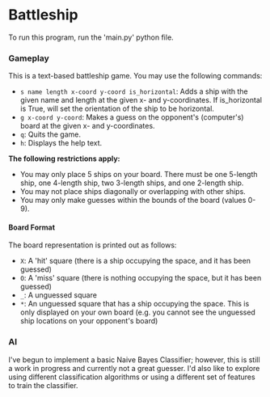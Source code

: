 # Battleship

To run this program, run the 'main.py' python file.

### Gameplay
This is a text-based battleship game. You may use the following commands:
- `s name length x-coord y-coord is_horizontal`: Adds a ship with the given name and length at the given x- and y-coordinates. If is_horizontal is True, will set the orientation of the ship to be horizontal. 
- `g x-coord y-coord`: Makes a guess on the opponent's (computer's) board at the given x- and y-coordinates.
- `q`: Quits the game.
- `h`: Displays the help text.

**The following restrictions apply:**
- You may only place 5 ships on your board. There must be one 5-length ship, one 4-length ship, two 3-length ships, and one 2-length ship.
- You may not place ships diagonally or overlapping with other ships.
- You may only make guesses within the bounds of the board (values 0-9).

#### Board Format
The board representation is printed out as follows:
- `X`: A 'hit' square (there is a ship occupying the space, and it has been guessed)
- `O`: A 'miss' square (there is nothing occupying the space, but it has been guessed)
- `_`: A unguessed square
- `*`: An unguessed square that has a ship occupying the space. This is only displayed on your own board (e.g. you cannot see the unguessed ship locations on your opponent's board)

### AI
I've begun to implement a basic Naive Bayes Classifier; however, this is still a work in progress and currently not a great guesser. I'd also like to explore using different classification algorithms or using a different set of features to train the classifier.
 
